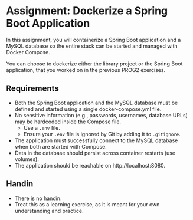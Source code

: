 # Assignment: Dockerize a Spring Boot Application

In this assignment, you will containerize a Spring Boot application and a MySQL database so the entire stack can be started and managed with Docker Compose.

You can choose to dockerize either the library project or the Spring Boot application, that you worked on in the previous PROG2 exercises.

## Requirements
- Both the Spring Boot application and the MySQL database must be defined and started using a single docker-compose.yml file.
- No sensitive information (e.g., passwords, usernames, database URLs) may be hardcoded inside the Compose file.
    - Use a `.env` file.
    - Ensure your `.env` file is ignored by Git by adding it to `.gitignore`.
- The application must successfully connect to the MySQL database when both are started with Compose.
- Data in the database should persist across container restarts (use volumes).
- The application should be reachable on http://localhost:8080.

## Handin
- There is no handin.
- Treat this as a learning exercise, as it is meant for your own understanding and practice.